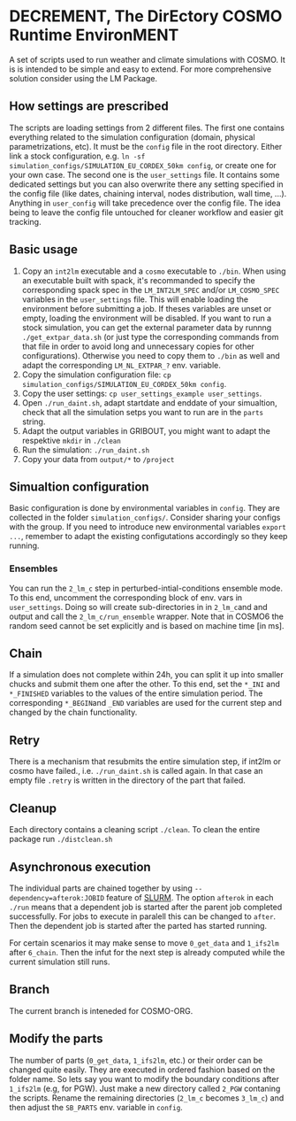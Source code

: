 # DECREMENT, The DirEctory COSMO Runtime EnvironMENT
A set of scripts used to run weather and climate simulations with COSMO. It is is intended to be simple and easy to extend. For more comprehensive solution consider using the LM Package.

## How settings are prescribed
The scripts are loading settings from 2 different files. The first one contains everything related to the simulation configuration (domain, physical parametrizations, etc). It must be the `config` file in the root directory. Either link a stock configuration, e.g. `ln -sf simulation_configs/SIMULATION_EU_CORDEX_50km config`, or create one for your own case. The second one is the `user_settings` file. It contains some dedicated settings but you can also overwrite there any setting specified in the config file (like dates, chaining interval, nodes distribution, wall time, ...). Anything in `user_config` will take precedence over the config file. The idea being to leave the config file untouched for cleaner workflow and easier git tracking.

## Basic usage
1. Copy an `int2lm` executable and a `cosmo` executable to `./bin`. When using an executable built with spack, it's recommanded to specify the corresponding spack spec in the `LM_INT2LM_SPEC` and/or `LM_COSMO_SPEC` variables in the `user_settings` file. This will enable loading the environment before submitting a job. If theses variables are unset or empty, loading the environment will be disabled. If you want to run a stock simulation, you can get the external parameter data by runnng `./get_extpar_data.sh` (or just type the corresponding commands from that file in order to avoid long and unnecessary copies for other configurations). Otherwise you need to copy them to `./bin` as well and adapt the corresponding `LM_NL_EXTPAR_?` env. variable.
2. Copy the simulation configuration file: `cp simulation_configs/SIMULATION_EU_CORDEX_50km config`.
3. Copy the user settings: `cp user_settings_example user_settings`. 
4. Open `./run_daint.sh`, adapt startdate and enddate of your simualtion, check that all the simulation setps you want to run are in the `parts` string.
5. Adapt the output variables in GRIBOUT, you might want to adapt the respektive `mkdir` in `./clean` 
6. Run the simulation: `./run_daint.sh`
7. Copy your data from `output/*` to `/project`

## Simualtion configuration
Basic configuration is done by environmental variables in `config`. They are collected in the folder `simulation_configs/`. Consider sharing your configs with the group. If you need to introduce new environmental variables `export ...`, remember to adapt the existing configutations accordingly so they keep running.

### Ensembles
You can run the `2_lm_c` step in perturbed-intial-conditions ensemble mode. To this end, uncomment the corresponding block of env. vars in `user_settings`. Doing so will create sub-directories in in `2_lm_c`and and output and call the `2_lm_c/run_ensemble` wrapper. Note that in COSMO6 the random seed cannot be set explicitly and is based on machine time [in ms].

## Chain
If a simulation does not complete within 24h, you can split it up into smaller chucks and submit them one after the other. To this end, set the `*_INI` and `*_FINISHED` variables to the values of the entire simulation period. The corresponding `*_BEGIN`and `_END` variables are used for the current step and changed by the chain functionality.

## Retry
There is a mechanism that resubmits the entire simulation step, if int2lm or cosmo have failed., i.e. `./run_daint.sh` is called again. In that case an empty file `.retry` is written in the directory of the part that failed. 

## Cleanup
Each directory contains a cleaning script `./clean`. To clean the entire package  run `./distclean.sh`

## Asynchronous execution
The individual parts are chained together by using `--dependency=afterok:JOBID` feature of [SLURM](https://slurm.schedmd.com/sbatch.html). The option `afterok` in each `./run` means that a dependent job is started after the parent job completed successfully. For jobs to execute in paralell this can be changed to `after`. Then the dependent job is started after the parted has started running. 

For certain scenarios it may make sense to move `0_get_data` and `1_ifs2lm` after `6_chain`. Then the infut for the next step is already computed while the current simulation still runs.


## Branch
The current branch is inteneded for COSMO-ORG.

## Modify the parts
The number of parts (`0_get_data`, `1_ifs2lm`, etc.) or their order can be changed quite easily. They are executed in ordered fashion based on the folder name. So lets say you want to modify the boundary conditions after `1_ifs2lm` (e.g, for PGW). Just make a new directory called `2_PGW` contaning the scripts. Rename the remaining directories (`2_lm_c` becomes `3_lm_c`) and then adjust the `SB_PARTS` env. variable in `config`. 
